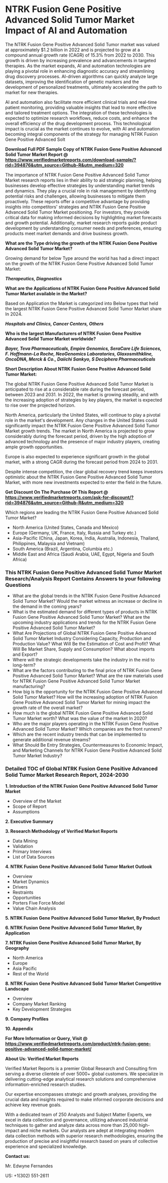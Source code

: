 <meta name="title" content="Global NTRK Fusion Gene Positive Advanced Solid Tumor Market Impact of AI and Automation"><meta name="description" content="The NTRK Fusion Gene Positive Advanced Solid Tumor market was valued at approximately $1.2 billion in 2022 and is projected to grow at a compound annual growth rate (C"><meta name="title" content="NTRK Fusion Gene Positive Advanced Solid Tumor Market Size, Share, Scope, Trends, Growth, Opportunities, Analysis, Forecast"><h1>NTRK Fusion Gene Positive Advanced Solid Tumor Market Impact of AI and Automation</h1><p>The NTRK Fusion Gene Positive Advanced Solid Tumor market was valued at approximately $1.2 billion in 2022 and is projected to grow at a compound annual growth rate (CAGR) of 15.3% from 2022 to 2030. This growth is driven by increasing prevalence and advancements in targeted therapies. As the market expands, AI and automation technologies are playing a pivotal role in enhancing diagnostic accuracy and streamlining drug discovery processes. AI-driven algorithms can quickly analyze large datasets, improving the identification of genetic markers and the development of personalized treatments, ultimately accelerating the path to market for new therapies.</p><p>AI and automation also facilitate more efficient clinical trials and real-time patient monitoring, providing valuable insights that lead to more effective and tailored treatment options. The integration of these technologies is expected to optimize research workflows, reduce costs, and enhance the overall efficiency of the drug development process. This technological impact is crucial as the market continues to evolve, with AI and automation becoming integral components of the strategy for managing NTRK Fusion Gene Positive Advanced Solt</p><p id="" class=""><strong>Download Full PDF Sample Copy of NTRK Fusion Gene Positive Advanced Solid Tumor Market Report @ <a href="https://www.verifiedmarketreports.com/download-sample/?rid=394876&utm_source=Github-R&utm_medium=320" target="_blank">https://www.verifiedmarketreports.com/download-sample/?rid=394876&utm_source=Github-R&utm_medium=320</a></strong></p><p>The importance of&nbsp;NTRK Fusion Gene Positive Advanced Solid Tumor Market research reports lies in their ability to aid strategic planning, helping businesses develop effective strategies by understanding market trends and dynamics. They play a crucial role in risk management by identifying potential risks and challenges, allowing businesses to mitigate them proactively. These reports offer a competitive advantage by providing insights into competitors' strategies and NTRK Fusion Gene Positive Advanced Solid Tumor Market positioning. For investors, they provide critical data for making informed decisions by highlighting market forecasts and growth potential. Additionally, market research reports guide product development by understanding consumer needs and preferences, ensuring products meet market demands and drive business growth.</p><p><strong>What are the&nbsp;Type driving the growth of the NTRK Fusion Gene Positive Advanced Solid Tumor Market?</strong></p><p id="" class="">Growing demand for below Type around the world has had a direct impact on the growth of the NTRK Fusion Gene Positive Advanced Solid Tumor Market:</p><em><strong>Therapeutics, Diagnostics</strong></em></p><strong>What are the&nbsp;Applications&nbsp;of NTRK Fusion Gene Positive Advanced Solid Tumor Market available in the Market?</strong></p><p id="" class="">Based on Application the Market is categorized into Below types that held the largest NTRK Fusion Gene Positive Advanced Solid Tumor Market share In 2024.</p><em><strong>Hospitals and Clinics, Cancer Centers, Others</strong></em></p><strong>Who is the largest Manufacturers of NTRK Fusion Gene Positive Advanced Solid Tumor Market worldwide?</strong></p><p><em><strong>Bayer, Teva Pharmaceuticals, Empire Genomics, SeraCare Life Sciences, F. Hoffmann-La Roche, NeoGenomics Laboratories, Glaxosmithkline, OncoDNA, Merck & Co., Daiichi Sankyo, S Deciphera Pharmaceuticals</strong></em></p><p id="" class=""><strong>Short Description About NTRK Fusion Gene Positive Advanced Solid Tumor Market:</strong></p><p>The global NTRK Fusion Gene Positive Advanced Solid Tumor Market is anticipated to rise at a considerable rate during the forecast period, between 2023 and 2031. In 2022, the market is growing steadily, and with the increasing adoption of strategies by key players, the market is expected to rise over the projected horizon.</p><p>North America, particularly the United States, will continue to play a pivotal role in the market's development. Any changes in the United States could significantly impact the NTRK Fusion Gene Positive Advanced Solid Tumor Market growth trends. The market in North America is projected to grow considerably during the forecast period, driven by the high adoption of advanced technology and the presence of major industry players, creating ample growth opportunities.</p><p>Europe is also expected to experience significant growth in the global market, with a strong CAGR during the forecast period from 2024 to 2031.</p><p>Despite intense competition, the clear global recovery trend keeps investors optimistic about the NTRK Fusion Gene Positive Advanced Solid Tumor Market, with more new investments expected to enter the field in the future.</p><p id="" class=""><strong>Get Discount On The Purchase Of This Report @ <a href="https://www.verifiedmarketreports.com/ask-for-discount/?rid=394876&utm_source=Github-R&utm_medium=320" target="_blank">https://www.verifiedmarketreports.com/ask-for-discount/?rid=394876&utm_source=Github-R&utm_medium=320</a></strong></p>Which regions are leading the NTRK Fusion Gene Positive Advanced Solid Tumor Market?</p><ul><li>North America (United States, Canada and Mexico)</li><li>Europe (Germany, UK, France, Italy, Russia and Turkey etc.)</li><li>Asia-Pacific (China, Japan, Korea, India, Australia, Indonesia, Thailand, Philippines, Malaysia and Vietnam)</li><li>South America (Brazil, Argentina, Columbia etc.)</li><li>Middle East and Africa (Saudi Arabia, UAE, Egypt, Nigeria and South Africa)</li></ul><h3 id="" class="">This NTRK Fusion Gene Positive Advanced Solid Tumor Market Research/Analysis Report Contains Answers to your following Questions</h3><ul><li>What are the global trends in the NTRK Fusion Gene Positive Advanced Solid Tumor Market? Would the market witness an increase or decline in the demand in the coming years?</li><li>What is the estimated demand for different types of products in NTRK Fusion Gene Positive Advanced Solid Tumor Market? What are the upcoming industry applications and trends for the NTRK Fusion Gene Positive Advanced Solid Tumor Market?</li><li>What Are Projections of Global NTRK Fusion Gene Positive Advanced Solid Tumor Market Industry Considering Capacity, Production and Production Value? What Will Be the Estimation of Cost and Profit? What Will Be Market Share, Supply and Consumption? What about imports and Export?</li><li>Where will the strategic developments take the industry in the mid to long-term?</li><li>What are the factors contributing to the final price of NTRK Fusion Gene Positive Advanced Solid Tumor Market? What are the raw materials used for NTRK Fusion Gene Positive Advanced Solid Tumor Market manufacturing?</li><li>How big is the opportunity for the NTRK Fusion Gene Positive Advanced Solid Tumor Market? How will the increasing adoption of NTRK Fusion Gene Positive Advanced Solid Tumor Market for mining impact the growth rate of the overall market?</li><li>How much is the global NTRK Fusion Gene Positive Advanced Solid Tumor Market worth? What was the value of the market In 2020?</li><li>Who are the major players operating in the NTRK Fusion Gene Positive Advanced Solid Tumor Market? Which companies are the front runners?</li><li>Which are the recent industry trends that can be implemented to generate additional revenue streams?</li><li>What Should Be Entry Strategies, Countermeasures to Economic Impact, and Marketing Channels for NTRK Fusion Gene Positive Advanced Solid Tumor Market Industry?</li></ul><h3 id="" class="">Detailed TOC of Global NTRK Fusion Gene Positive Advanced Solid Tumor Market Research Report, 2024-2030</h3><p id="" class=""><strong>1. Introduction of the NTRK Fusion Gene Positive Advanced Solid Tumor Market</strong></p><ul><li>Overview of the Market</li><li>Scope of Report</li><li>Assumptions</li></ul><p id="" class=""><strong>2. Executive Summary</strong></p><p id="" class=""><strong>3. Research Methodology of Verified Market Reports</strong></p><ul><li>Data Mining</li><li>Validation</li><li>Primary Interviews</li><li>List of Data Sources</li></ul><p id="" class=""><strong>4. NTRK Fusion Gene Positive Advanced Solid Tumor Market Outlook</strong></p><ul><li>Overview</li><li>Market Dynamics</li><li>Drivers</li><li>Restraints</li><li>Opportunities</li><li>Porters Five Force Model</li><li>Value Chain Analysis</li></ul><p id="" class=""><strong>5. NTRK Fusion Gene Positive Advanced Solid Tumor Market, By Product</strong></p><p id="" class=""><strong>6. NTRK Fusion Gene Positive Advanced Solid Tumor Market, By Application</strong></p><p id="" class=""><strong>7. NTRK Fusion Gene Positive Advanced Solid Tumor Market, By Geography</strong></p><ul><li>North America</li><li>Europe</li><li>Asia Pacific</li><li>Rest of the World</li></ul><p id="" class=""><strong>8. NTRK Fusion Gene Positive Advanced Solid Tumor Market Competitive Landscape</strong></p><ul><li>Overview</li><li>Company Market Ranking</li><li>Key Development Strategies</li></ul><p id="" class=""><strong>9. Company Profiles</strong></p><p id="" class=""><strong>10. Appendix</strong></p><p id="" class=""><strong>For More Information or Query, Visit @ <a href="https://www.verifiedmarketreports.com/product/ntrk-fusion-gene-positive-advanced-solid-tumor-market/" target="_blank">https://www.verifiedmarketreports.com/product/ntrk-fusion-gene-positive-advanced-solid-tumor-market/</a></strong></p><p id="" class=""><strong>About Us: Verified Market Reports</strong></p><p id="" class="">Verified Market Reports is a premier Global Research and Consulting firm serving a diverse clientele of over 5000+ global customers. We specialize in delivering cutting-edge analytical research solutions and comprehensive information-enriched research studies.</p><p id="" class="">Our expertise encompasses strategic and growth analyses, providing the crucial data and insights required to make informed corporate decisions and achieve key revenue goals.</p><p id="" class="">With a dedicated team of 250 Analysts and Subject Matter Experts, we excel in data collection and governance, utilizing advanced industrial techniques to gather and analyze data across more than 25,000 high-impact and niche markets. Our analysts are adept at integrating modern data collection methods with superior research methodologies, ensuring the production of precise and insightful research based on years of collective experience and specialized knowledge.</p><p id="" class=""><strong>Contact us:</strong></p><p id="" class="">Mr. Edwyne Fernandes</p><p id="" class="">US: +1(302) 551-2611</p>
